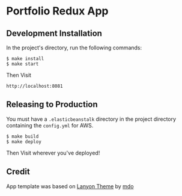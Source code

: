 # Portfolio Redux App

## Development Installation

In the project's directory, run the following commands:

```
$ make install
$ make start
```

Then Visit

```
http://localhost:8081
```

## Releasing to Production

You must have a `.elasticbeanstalk` directory in the project directory containing the `config.yml` for AWS.

```
$ make build
$ make deploy
```

Then Visit wherever you've deployed!

## Credit

App template was based on [Lanyon Theme](https://github.com/poole/lanyon) by [mdo](https://github.com/mdo)

